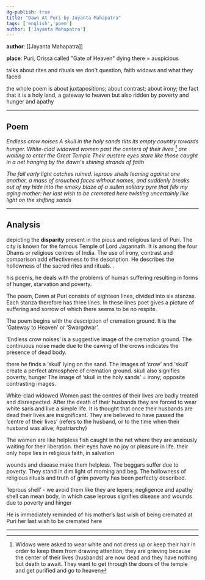 ```yaml
---
dg-publish: true
title: "Dawn At Puri by Jayanta Mahapatra"
tags: ['english','poem']
author: ['Jayanta Mahapatra']
---
```


**author**: [[Jayanta Mahapatra]]

**place**: Puri, Orissa
called "Gate of Heaven"
dying there =  auspicious 

talks about rites and rituals we don't question, faith
widows and what they faced

the whole poem is about juxtapositions; about contrast; about irony; the fact that it is a holy land, a gateway to heaven but also ridden by poverty and hunger and apathy

---
## Poem

*Endless crow noises 
A skull in the holy sands tilts its empty country towards hunger. 
White-clad widowed women
past the centers of their lives [^1]
are waiting to enter the Great Temple
Their austere eyes
stare like those caught in a net
hanging by the dawn's shining strands of faith*

*The fail early light catches ruined. 
leprous shells leaning against one another,
a mass of crouched faces without names, 
and suddenly breaks out of my hide
into the smoky blaze of a sullen solitary pyre
that fills my aging mother: her last wish to be cremated here
twisting uncertainly like light on the shifting sands*




[^1]: Widows were asked to wear white and not dress up or keep their hair in order to keep them from drawing attention; they are grieving because the center of their lives (husbands) are now dead and they have nothing but death to await. They want to get through the doors of the temple and get purified and go to heaven

---

## Analysis 

depicting the **disparity** present in the pious and religious land of Puri. The city is known for the famous Temple of Lord Jagannath. It is among the four Dhams or religious centres of India. The use of irony, contrast and comparison add effectiveness to the description. He
describes the hollowness of the sacred rites and rituals. .

his poems, he deals with the problems of human suffering resulting in forms of hunger, starvation and poverty. 

The poem, Dawn at Puri consists of eighteen lines, divided into six stanzas. Each stanza therefore has three lines. In these lines poet gives a picture of suffering and sorrow of which there seems to be no respite. 

The poem begins with the description of cremation ground. It is the ‘Gateway to Heaven’ or ‘Swargdwar’.

‘Endless crow noises’ is a suggestive image of the cremation ground.
The continuous noise made due to the cawing of the crows indicates the
presence of dead body. 

there he finds a ‘skull’ lying on the sand. The images of ‘crow’ and ‘skull’
create a perfect atmosphere of cremation ground. 
skull also signifies poverty, hunger 
The image of ‘skull in the holy sands’ = irony; opposite contrasting images. 

White-clad widowed Women past the centres of their lives are badly treated and disrespected. 
After the death of their husbands they are forced to wear white saris and live a simple life. It is thought that once their husbands are dead their lives are insignificant. They are believed to have passed the ‘centre of their lives’
(refers to the husband, or to the time when their husband was alive; #patriarchy)


The women are like helpless fish caught in the net where they are anxiously
waiting for their liberation. 
their eyes have no joy or pleasure in life. 
their only hope lies in religious faith, in salvation 

wounds and disease make them helpless. The beggars suffer due to poverty. They stand in dim light of morning and beg. The hollowness of
religious rituals and truth of grim poverty has been perfectly described. 

‘leprous shell’ - we avoid them like they are lepers; negligence and apathy 
shell can mean body, in which case leprous signifies disease and wounds due to poverty and hinger 

He is immediately reminded of his mother’s last wish of being cremated at Puri
her last wish to be cremated here

---



